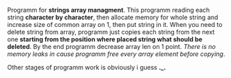 Programm for **strings array managment**.
This programm reading each string **character by character**, then allocate memory for whole string and increase size of common array on 1, then put string in it.
When you need to delete string from array, programm just copies each string from the next one **starting from the position where placed string what should be deleted**. By the end programm decrease array len on 1 point. *There is no memory leaks in cause programm free every array element before copying*.

Other stages of programm work is obviously i guess **._.**
